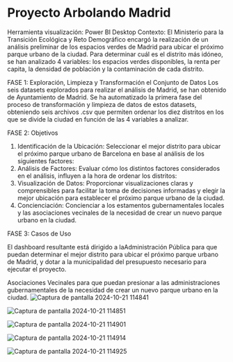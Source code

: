 # Proyecto Arbolando Madrid

Herramienta visualización: Power BI Desktop
Contexto: El Ministerio para la Transición Ecológica y Reto Demográfico encargó la realización de un análisis preliminar de los espacios verdes de Madrid para ubicar el próximo parque urbano de la ciudad. Para determinar cuál es el distrito más idóneo, se han analizado 4 variables: los espacios verdes disponibles, la renta per capita, la densidad de población y la contaminación de cada distrito.

FASE 1: Exploración, Limpieza y Transformación el Conjunto de Datos
Los seis datasets explorados para realizar el análisis de Madrid, se han obtenido de Ayuntamiento de Madrid. Se ha automatizado la primera fase del proceso de transformación y limpieza de datos de estos datasets, obteniendo seis archivos .csv que permiten ordenar los diez distritos en los que se divide la ciudad en función de las 4 variables a analizar.

FASE 2: Objetivos

1. Identificación de la Ubicación: Seleccionar el mejor distrito para ubicar el próximo parque urbano de Barcelona en base al análisis de los siguientes factores:
2. Análisis de Factores: Evaluar cómo los distintos factores considerados en el análisis, influyen a la hora de ordenar los distritos:
3. Visualización de Datos: Proporcionar visualizaciones claras y comprensibles para facilitar la toma de decisiones informadas y elegir la mejor ubicación para establecer el próximo parque urbano de la ciudad.
4. Concienciación: Concienciar a los estamentos gubernamentales locales y las asociaciones vecinales de la necesidad de crear un nuevo parque urbano en la ciudad.
   
FASE 3: Casos de Uso

El dashboard resultante está dirigido a laAdministración Pública para que puedan determinar el mejor distrito para ubicar el próximo parque urbano de Madrid, y dotar a la municipalidad del presupuesto necesario para ejecutar el proyecto.

Asociaciones Vecinales para que puedan presionar a las administraciones gubernamentales de la necesidad de crear un nuevo parque urbano en la ciudad.
![Captura de pantalla 2024-10-21 114841](https://github.com/user-attachments/assets/a6c018ca-ecf4-4a08-b10f-71e994a44bfd)

![Captura de pantalla 2024-10-21 114851](https://github.com/user-attachments/assets/4aa7f036-dfe8-4020-a2d8-7b23e0b1f5ab)

![Captura de pantalla 2024-10-21 114901](https://github.com/user-attachments/assets/ed1ff72f-6ff6-4dad-90a2-23cda7171706)

![Captura de pantalla 2024-10-21 114914](https://github.com/user-attachments/assets/86d69261-746c-48e9-a22e-d65489a8beca)

![Captura de pantalla 2024-10-21 114925](https://github.com/user-attachments/assets/9e710110-595b-46d0-b872-8657108caa06)
